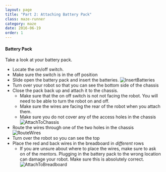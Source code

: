 ```yaml
---
layout: page
title: "Part 2: Attaching Battery Pack"
class: maze-runner
category: maze
date: 2016-06-19
order: 1
---
```


#### Battery Pack

Take a look at your battery pack.
* Locate the on/off switch.
* Make sure the switch is in the off position
* Slide open the battery pack and insert the batteries.
    ![InsertBatteries]({{site.baseurl}}/assets/mazerunner/baterrypack_batteries.jpg)
* Turn over your robot so that you can see the bottom side of the chassis
* Close the pack back up and attach it to the chassis. 
    * Make sure that the on off switch is not not facing the robot. You will need to be able to turn the robot on and off.
    * Make sure the wires are facing the rear of the robot when you attach them.
    * Make sure you do not cover any of the access holes in the chassis
    ![AttachToChassis]({{site.baseurl}}/assets/mazerunner/baterrypack_chassis.jpg)
* Route the wires through one of the two holes in the chassis
    ![RouteWires]({{site.baseurl}}/assets/mazerunner/baterrypack_routewires.jpg)
* Turn over the robot so you can see the top
* Place the red and back wires in the breadboard in *different* rows
    * If you are unsure about where to place the wires, make sure to ask on of the mentors. Plugging in the battery pack to the wrong location can damage your robot. Make sure this is absolutely correct.
    ![AttachToBreadboard]({{site.baseurl}}/assets/mazerunner/baterrypack_breadboard.jpg)

